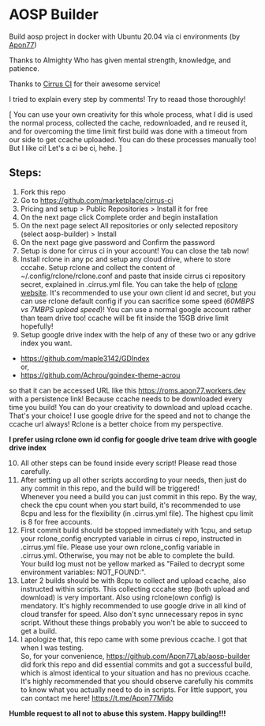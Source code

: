 # AOSP Builder
Build aosp project in docker with Ubuntu 20.04 via ci environments (by [Apon77](https://github.com/Apon77))

Thanks to Almighty Who has given mental strength, knowledge, and patience.

Thanks to [Cirrus CI](https://cirrus-ci.com/) for their awesome service!

I tried to explain every step by comments! Try to reaad those thoroughly!

[ You can use your own creativity for this whole process, what I did is used the normal process, collected the cache, redownloaded, and re reused it, and for overcoming the time limit first build was done with a timeout from our side to get ccache uploaded. You can do these processes manually too! But I like ci! Let's a ci be ci, hehe. ]

## Steps:

1. Fork this repo
2. Go to https://github.com/marketplace/cirrus-ci
3. Pricing and setup > Public Repositories > Install it for free
4. On the next page click Complete order and begin installation
5. On the next page select All repositories or only selected repository (select aosp-builder) > Install
6. On the next page give password and Confirm the password
7. Setup is done for cirrus ci in your account! You can close the tab now!
8. Install rclone in any pc and setup any cloud drive, where to store cccahe. Setup rclone and collect the content of ~/.config/rclone/rclone.conf and paste that inside cirrus ci repository secret, explained in .cirrus.yml file. You can take the help of [rclone website](https://rclone.org). It's recommended to use your own client id and secret, but you can use rclone default config if you can sacrifice some speed (_60MBPS vs 7MBPS upload speed_)! You can use a normal google account rather than team drive too! ccache will be fit inside the 15GB drive limit hopefully! 
9. Setup google drive index with the help of any of these two or any gdrive index you want.

* https://github.com/maple3142/GDIndex \
or,
* https://github.com/Achrou/goindex-theme-acrou

so that it can be accessed URL like this https://roms.apon77.workers.dev with a persistence link! Because ccache needs to be downloaded every time you build! You can do your creativity to download and upload ccache. That's your choice! I use google drive for the speed and not to change the ccache url always! Rclone is a better choice from my perspective.

**I prefer using rclone own id config for google drive team drive with google drive index**
 
10.  All other steps can be found inside every script! Please read those carefully.
11.  After setting up all other scripts according to your needs, then just do any commit in this repo, and the build will be triggered! \
Whenever you need a build you can just commit in this repo. By the way, check the cpu count when you start build, it's recommended to use 8cpu and less for the flexibility (in .cirrus.yml file). The highest cpu limit is 8 for free accounts.
12. First commit build should be stopped immediately with 1cpu, and setup your rclone_config encrypted variable in cirrus ci repo, instructed in .cirrus.yml file. Please use your own rclone_config variable in .cirrus.yml. Otherwise, you may not be able to complete the build. \
Your build log must not be yellow marked as "Failed to decrypt some environment variables: NOT_FOUND:".
13. Later 2 builds should be with 8cpu to collect and upload ccache, also instructed within scripts. This collecting cccahe step (both upload and download) is very important. Also using rclone(own config) is mendatory.  It's highly recommended to use google drive in all kind of cloud transfer for speed. Also don't sync unnecessary repos in sync script. Without these things probably you won't be able to succeed to get a build.
14. I apologize that, this repo came with some previous ccache. I got that when I was testing. \
So, for your convenience, https://github.com/Apon77Lab/aosp-builder did fork this repo and did essential commits and got a successful build, which is almost identical to your situation and has no previous ccache. It's highly recommended that you should observe carefully his commits to know what you actually need to do in scripts. For little support, you can contact me here! https://t.me/Apon77Mido

**Humble request to all not to abuse this system. Happy building!!!**
